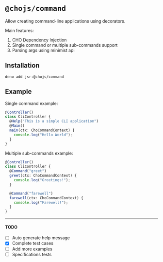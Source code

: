 # `@chojs/command`

Allow creating command-line applications using decorators.

Main features:

1. CHO Dependency Injection
2. Single command or multiple sub-commands support
3. Parsing args using minimist api

## Installation

```shell
deno add jsr:@chojs/command
```

## Example

Single command example:

```ts
@Controller()
class CliController {
  @Help("This is a simple CLI application")
  @Main()
  main(ctx: ChoCommandContext) {
    console.log("Hello World");
  }
}
```

Multiple sub-commands example:

```ts
@Controller()
class CliController {
  @Command("greet")
  greet(ctx: ChoCommandContext) {
    console.log("Greetings!");
  }

  @Command("farewell")
  farewell(ctx: ChoCommandContext) {
    console.log("Farewell!");
  }
}
```

---

#### TODO

- [ ] Auto generate help message
- [x] Complete test cases
- [ ] Add more examples
- [ ] Specifications tests
